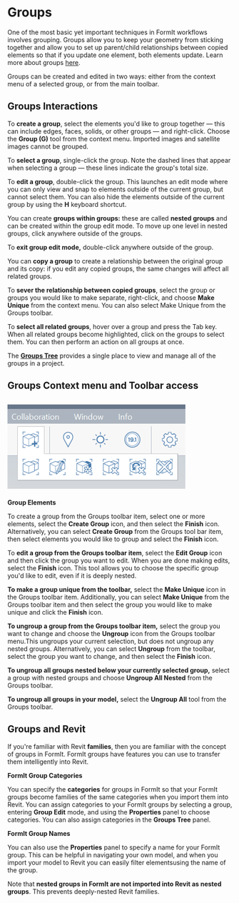 # Groups

One of the most basic yet important techniques in FormIt workflows involves grouping. Groups allow you to keep your geometry from sticking together and allow you to set up parent/child relationships between copied elements so that if you update one element, both elements update. Learn more about groups [here](../building-the-farnsworth-house/part-i/grouping-objects.md).

Groups can be created and edited in two ways: either from the context menu of a selected group, or from the main toolbar.

## Groups Interactions

To **create a group**, select the elements you'd like to group together — this can include edges, faces, solids, or other groups — and right-click. Choose the **Group \(G\)** tool from the context menu. Imported images and satellite images cannot be grouped.

To **select a group**,  single-click the group. Note the dashed lines that appear when selecting a group — these lines indicate the group's total size.

To **edit a group**, double-click the group. This launches an edit mode where you can only view and snap to elements outside of the current group, but cannot select them. You can also hide the elements outside of the current group by using the **H** keyboard shortcut.

You can create **groups within groups:** these are called **nested groups** and can be created within the group edit mode. To move up one level in nested groups, click anywhere outside of the groups.

To **exit group edit mode,** double-click anywhere outside of the group.

You can **copy a group** to create a relationship between the original group and its copy: if you edit any copied groups, the same changes will affect all related groups.

To **sever the relationship between copied groups**, select the group or groups you would like to make separate, right-click, and choose **Make Unique** from the context menu. You can also select Make Unique from the Groups toolbar.

To **select all related groups**, hover over a group and press the Tab key. When all related groups become highlighted, click on the groups to select them. You can then perform an action on all groups at once.

The [**Groups Tree**](groups-tree.md) provides a single place to view and manage all of the groups in a project.

## Groups Context menu and Toolbar access

## ![](../.gitbook/assets/grouptoolbar.png)

**Group Elements**

To create a group from the Groups toolbar item, select one or more elements, select the **Create Group** icon, and then select the **Finish** icon. Alternatively, you can select **Create Group** from the Groups tool bar item, then select elements you would like to group and select the **Finish** icon.

To **edit a group from the Groups toolbar item**, select the **Edit Group** icon and then click the group you want to edit. When you are done making edits, select the **Finish** icon. This tool allows you to choose the specific group you'd like to edit, even if it is deeply nested.

**To make a group unique from the toolbar,** select the **Make Unique** icon in the Groups toolbar item. Additionally, you can select **Make Unique** from the Groups toolbar item and then select the group you would like to make unique and click the **Finish** icon.

**To ungroup a group from the Groups toolbar item,** select the group you want to change and choose the **Ungroup** icon from the Groups toolbar menu.This ungroups your current selection, but does not ungroup any nested groups. Alternatively, you can select **Ungroup** from the toolbar, select the group you want to change, and then select the **Finish** icon.

**To ungroup all groups nested below your currently selected group,** select a group with nested groups and choose **Ungroup All Nested** from the Groups toolbar.

**To ungroup all groups in your model,** select the **Ungroup All** tool from the Groups toolbar.

## Groups and Revit

If you're familiar with Revit **families**, then you are familiar with the concept of groups in FormIt. FormIt groups have features you can use to transfer them intelligently into Revit.

**FormIt Group Categories**

You can specify the **categories** for groups in FormIt so that your FormIt groups become families of the same categories when you import them into Revit. You can assign categories to your FormIt groups by selecting a group, entering **Group Edit** mode, and using the **Properties** panel to choose categories. You can also assign categories in the **Groups Tree** panel.

**FormIt Group Names**

You can also use the **Properties** panel to specify a name for your FormIt group. This can be helpful in navigating your own model, and when you import your model to Revit you can easily filter elementsusing the name of the group.

Note that **nested groups in FormIt are not imported into Revit as nested groups**. This prevents deeply-nested Revit families.

